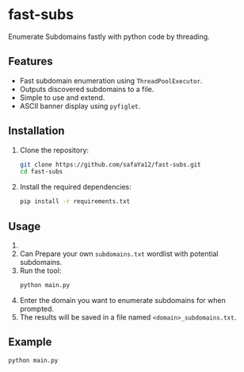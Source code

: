 # fast-subs
Enumerate Subdomains fastly with python code by threading.
## Features

- Fast subdomain enumeration using `ThreadPoolExecutor`.
- Outputs discovered subdomains to a file.
- Simple to use and extend.
- ASCII banner display using `pyfiglet`.

## Installation

1. Clone the repository:
    ```bash
    git clone https://github.com/safaYa12/fast-subs.git
    cd fast-subs
    ```

2. Install the required dependencies:
    ```bash
    pip install -r requirements.txt
    ```

## Usage

1.
2. Can Prepare your own `subdomains.txt` wordlist with potential subdomains.
3. Run the tool:
    ```bash
    python main.py
    ```
4. Enter the domain you want to enumerate subdomains for when prompted.
5. The results will be saved in a file named `<domain>_subdomains.txt`.

## Example

```bash
python main.py
